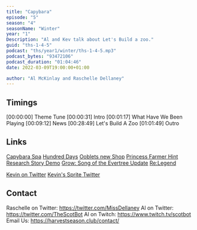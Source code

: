 ```yaml
---
title: "Capybara"
episode: "5"
season: "4"
seasonName: "Winter"
year: "1"
Description: "Al and Kev talk about Let's Build a zoo."
guid: "ths-1-4-5"
podcast: "ths/year1/winter/ths-1-4-5.mp3"
podcast_bytes: "93472106"
podcast_duration: "01:04:46"
date: 2022-03-09T19:00:00+01:00

author: "Al McKinlay and Raschelle Dellaney"
---
```


## Timings

[00:00:00] Theme Tune
[00:00:31] Intro 
[00:01:17] What Have We Been Playing
[00:09:12] News
[00:28:49] Let's Build A Zoo
[01:01:49] Outro

## Links

[Capybara Spa](https://twitter.com/EloiseGameDev/status/1498745699902570502)
[Hundred Days](https://twitter.com/HandheldPlayers/status/1498606517276360706)
[Ooblets new Shop](https://twitter.com/ooblets/status/1499445169732521984)
[Princess Farmer Hint](https://twitter.com/SamobeeGames/status/1496948751918764053)
[Research Story Demo](https://twitter.com/mikixen_/status/1498143309960671235)
[Grow: Song of the Evertree Update](https://twitter.com/GrowEvertree/status/1498471449258074119)
[Re:Legend](https://www.kickstarter.com/projects/1723653856/re-legend-co-op-monster-raising-rpg/posts/3439640)


[Kevin on Twitter](https://twitter.com/koopaprez)
[Kevin's Sprite Twitter](https://twitter.com/spritersquared)

## Contact

Raschelle on Twitter: https://twitter.com/MissDellaney
Al on Twitter: https://twitter.com/TheScotBot
Al on Twitch: https://www.twitch.tv/scotbot
Email Us: https://harvestseason.club/contact/
